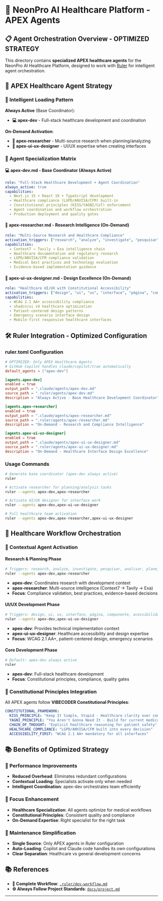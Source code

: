 # 🤖 NeonPro AI Healthcare Platform - APEX Agents

## 📋 Agent Orchestration Overview - OPTIMIZED STRATEGY

This directory contains **specialized APEX healthcare agents** for the NeonPro AI Healthcare Platform, designed to work with [Ruler](https://github.com/intellectronica/ruler) for intelligent agent orchestration.

## 🤖 APEX Healthcare Agent Strategy

### **🔄 Intelligent Loading Pattern**

**Always Active** (Base Coordinator):
- **💻 apex-dev** - Full-stack healthcare development and coordination

**On-Demand Activation**:
- **🔬 apex-researcher** - Multi-source research when planning/analyzing
- **🎨 apex-ui-ux-designer** - UI/UX expertise when creating interfaces

### **🎯 Agent Specialization Matrix**

#### **💻 apex-dev.md** - Base Coordinator (Always Active)
```yaml
role: "Full-Stack Healthcare Development + Agent Coordination"
always_active: true
capabilities:
  - Next.js 15 + React 19 + TypeScript development
  - Healthcare compliance (LGPD/ANVISA/CFM) built-in
  - Constitutional principles (KISS/YAGNI/CoT) enforcement
  - Agent coordination and workflow orchestration
  - Production deployment and quality gates
```

#### **🔬 apex-researcher.md** - Research Intelligence (On-Demand)
```yaml
role: "Multi-Source Research and Healthcare Compliance"
activation_triggers: ["research", "analyze", "investigate", "pesquisar", "analisar", "planejar"]
capabilities:
  - Context7 → Tavily → Exa intelligence chain
  - Healthcare documentation and regulatory research
  - LGPD/ANVISA/CFM compliance validation
  - Medical best practices and technology evaluation
  - Evidence-based implementation guidance
```

#### **🎨 apex-ui-ux-designer.md** - Design Excellence (On-Demand)
```yaml
role: "Healthcare UI/UX with Constitutional Accessibility"
activation_triggers: ["design", "ui", "ux", "interface", "página", "componente", "acessibilidade"]
capabilities:
  - WCAG 2.1 AA+ accessibility compliance
  - shadcn/ui v4 healthcare optimization
  - Patient-centered design patterns
  - Emergency scenario interface design
  - Mobile-first responsive healthcare interfaces
```

## 🛠️ Ruler Integration - Optimized Configuration

### **ruler.toml Configuration**
```toml
# OPTIMIZED: Only APEX Healthcare Agents
# GitHub Copilot handles claude/copilot/trae automatically
default_agents = ["apex-dev"]

[agents.apex-dev]
enabled = true
output_path = ".claude/agents/apex-dev.md"
source_path = ".ruler/agents/apex-dev.md"
description = "Always Active - Base Healthcare Development Coordinator"

[agents.apex-researcher]
enabled = true
output_path = ".claude/agents/apex-researcher.md"
source_path = ".ruler/agents/apex-researcher.md"
description = "On-Demand - Research and Compliance Intelligence"

[agents.apex-ui-ux-designer]
enabled = true
output_path = ".claude/agents/apex-ui-ux-designer.md"
source_path = ".ruler/agents/apex-ui-ux-designer.md"
description = "On-Demand - Healthcare Interface Design Excellence"
```

### **Usage Commands**
```bash
# Generate base coordinator (apex-dev always active)
ruler

# Activate researcher for planning/analysis tasks
ruler --agents apex-dev,apex-researcher

# Activate UI/UX designer for interface work
ruler --agents apex-dev,apex-ui-ux-designer

# Full healthcare team activation
ruler --agents apex-dev,apex-researcher,apex-ui-ux-designer
```

## 🏥 Healthcare Workflow Orchestration

### **🔄 Contextual Agent Activation**

#### **Research & Planning Phase**
```bash
# Triggers: research, analyze, investigate, pesquisar, analisar, planejar
ruler --agents apex-dev,apex-researcher
```
- **apex-dev**: Coordinates research with development context
- **apex-researcher**: Multi-source intelligence (Context7 → Tavily → Exa)
- **Focus**: Compliance validation, best practices, evidence-based decisions

#### **UI/UX Development Phase**
```bash
# Triggers: design, ui, ux, interface, página, componente, acessibilidade
ruler --agents apex-dev,apex-ui-ux-designer
```
- **apex-dev**: Provides technical implementation context
- **apex-ui-ux-designer**: Healthcare accessibility and design expertise
- **Focus**: WCAG 2.1 AA+, patient-centered design, emergency scenarios

#### **Core Development Phase**
```bash
# Default: apex-dev always active
ruler
```
- **apex-dev**: Full-stack healthcare development
- **Focus**: Constitutional principles, compliance, quality gates

### **🧠 Constitutional Principles Integration**

All APEX agents follow **VIBECODER Constitutional Principles**:

```yaml
CONSTITUTIONAL_FRAMEWORK:
  KISS_PRINCIPLE: "Keep It Simple, Stupid - Healthcare clarity over complexity"
  YAGNI_PRINCIPLE: "You Aren't Gonna Need It - Build for current medical requirements"
  CHAIN_OF_THOUGHT: "Explicit healthcare reasoning for patient safety"
  HEALTHCARE_COMPLIANCE: "LGPD/ANVISA/CFM built into every decision"
  ACCESSIBILITY_FIRST: "WCAG 2.1 AA+ mandatory for all interfaces"
```

## 📚 Benefits of Optimized Strategy

### **🚀 Performance Improvements**
- **Reduced Overhead**: Eliminates redundant configurations
- **Contextual Loading**: Specialists activate only when needed
- **Intelligent Coordination**: apex-dev orchestrates team efficiently

### **🎯 Focus Enhancement**
- **Healthcare Specialization**: All agents optimize for medical workflows
- **Constitutional Principles**: Consistent quality and compliance
- **On-Demand Expertise**: Right specialist for the right task

### **🔧 Maintenance Simplification**
- **Single Source**: Only APEX agents in Ruler configuration
- **Auto-Loading**: Copilot and Claude code handles its own configurations
- **Clear Separation**: Healthcare vs general development concerns

## 📚 References

- **🌟 Complete Workflow**: [`.ruler/dev-workflow.md`](.ruler/dev-workflow.md)
- **⚙️ Always Follow Project Standards**: [`docs/project.md`](docs/project.md)

---
